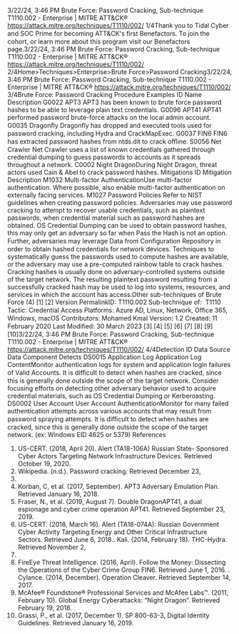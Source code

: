 3/22/24, 3:46 PM Brute Force: Password Cracking, Sub-technique T1110.002 - Enterprise | MITRE ATT&CK®
https://attack.mitre.org/techniques/T1110/002/ 1/4Thank you to Tidal Cyber and SOC Prime for becoming ATT&CK's ﬁrst Benefactors. To join the cohort, or learn more about this program visit our
Benefactors page.3/22/24, 3:46 PM Brute Force: Password Cracking, Sub-technique T1110.002 - Enterprise | MITRE ATT&CK®
https://attack.mitre.org/techniques/T1110/002/ 2/4Home>Techniques>Enterprise>Brute Force>Password Cracking3/22/24, 3:46 PM Brute Force: Password Cracking, Sub-technique T1110.002 - Enterprise | MITRE ATT&CK®
https://attack.mitre.org/techniques/T1110/002/ 3/4Brute Force: Password Cracking
Procedure Examples
ID Name Description
G0022 APT3 APT3 has been known to brute force password hashes to be able to leverage plain text credentials.
G0096 APT41 APT41 performed password brute-force attacks on the local admin account.
G0035 Dragonﬂy Dragonﬂy has dropped and executed tools used for password cracking, including Hydra and CrackMapExec.
G0037 FIN6 FIN6 has extracted password hashes from ntds.dit to crack oﬄine.
S0056 Net Crawler Net Crawler uses a list of known credentials gathered through credential dumping to guess passwords to
accounts as it spreads throughout a network.
C0002 Night
DragonDuring Night Dragon, threat actors used Cain & Abel to crack password hashes.
Mitigations
ID Mitigation Description
M1032 Multi-factor
AuthenticationUse multi-factor authentication. Where possible, also enable multi-factor authentication on
externally facing services.
M1027 Password Policies Refer to NIST guidelines when creating password policies. Adversaries may use password cracking to attempt to recover usable credentials, such as plaintext passwords, when credential material
such as password hashes are obtained. OS Credential Dumping can be used to obtain password hashes, this may only get an adversary so
far when Pass the Hash is not an option. Further, adversaries may leverage Data from Conﬁguration Repository in order to obtain hashed
credentials for network devices.
Techniques to systematically guess the passwords used to compute hashes are available, or the adversary may use a pre-computed rainbow
table to crack hashes. Cracking hashes is usually done on adversary-controlled systems outside of the target network. The resulting
plaintext password resulting from a successfully cracked hash may be used to log into systems, resources, and services in which the
account has access.Other sub-techniques of Brute Force (4)
[1]
[2]
Version PermalinkID: T1110.002
Sub-technique of:  T1110
 
Tactic: Credential Access
 
Platforms: Azure AD, Linux, Network, Oﬃce 365, Windows, macOS
Contributors: Mohamed Kmal
Version: 1.2
Created: 11 February 2020
Last Modiﬁed: 30 March 2023
[3]
[4]
[5]
[6]
[7]
[8]
[9]
[10]3/22/24, 3:46 PM Brute Force: Password Cracking, Sub-technique T1110.002 - Enterprise | MITRE ATT&CK®
https://attack.mitre.org/techniques/T1110/002/ 4/4Detection
ID Data Source Data Component Detects
DS0015 Application Log Application Log
ContentMonitor authentication logs for system and application login failures of Valid
Accounts. It is diﬃcult to detect when hashes are cracked, since this is generally done
outside the scope of the target network. Consider focusing efforts on detecting other
adversary behavior used to acquire credential materials, such as OS Credential
Dumping or Kerberoasting.
DS0002 User Account User Account
AuthenticationMonitor for many failed authentication attempts across various accounts that may
result from password spraying attempts. It is diﬃcult to detect when hashes are
cracked, since this is generally done outside the scope of the target network. (ex:
Windows EID 4625 or 5379)
References
1. US-CERT. (2018, April 20). Alert (TA18-106A) Russian State-
Sponsored Cyber Actors Targeting Network Infrastructure
Devices. Retrieved October 19, 2020.
2. Wikipedia. (n.d.). Password cracking. Retrieved December 23,
2015.
3. Korban, C, et al. (2017, September). APT3 Adversary
Emulation Plan. Retrieved January 16, 2018.
4. Fraser, N., et al. (2019, August 7). Double DragonAPT41, a
dual espionage and cyber crime operation APT41. Retrieved
September 23, 2019.
5. US-CERT. (2018, March 16). Alert (TA18-074A): Russian
Government Cyber Activity Targeting Energy and Other Critical
Infrastructure Sectors. Retrieved June 6, 2018. . Kali. (2014, February 18). THC-Hydra. Retrieved November 2,
2017.
7. FireEye Threat Intelligence. (2016, April). Follow the Money:
Dissecting the Operations of the Cyber Crime Group FIN6.
Retrieved June 1, 2016.
 . Cylance. (2014, December). Operation Cleaver. Retrieved
September 14, 2017.
9. McAfee® Foundstone® Professional Services and McAfee
Labs™. (2011, February 10). Global Energy Cyberattacks:
“Night Dragon”. Retrieved February 19, 2018.
10. Grassi, P., et al. (2017, December 1). SP 800-63-3, Digital
Identity Guidelines. Retrieved January 16, 2019.